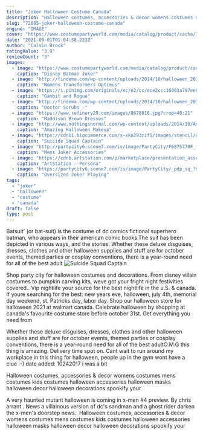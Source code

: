 ```yaml
---
title: "Joker Halloween Costume Canada"
description: "Halloween costumes, accessories & decor womens costumes mens costumes kids costumes halloween accessories halloween masks halloween decor halloween decorations spookify your"
slug: "72685-joker-halloween-costume-canada"
engine: "IMAGE"
cover: "https://www.costumepartyworld.com/media/catalog/product/cache/1/image/650x/040ec09b1e35df139433887a97daa66f/j/o/joker.png"
date: "2021-09-01T01:04:38.223Z"
author: "Calvin Brock"
ratingValue: "3.9"
reviewCount: "3"
images:
  - image: "https://www.costumepartyworld.com/media/catalog/product/cache/1/image/650x/040ec09b1e35df139433887a97daa66f/j/o/joker.png"
    caption: "Disney Batman Joker"
  - image: "http://findema.com/wp-content/uploads/2014/10/halloween_201410282-600x600.jpg"
    caption: "Womens Transformers Optimus"
  - image: "https://i.pinimg.com/originals/ec/e2/cc/ece2ccc16003a797ee8a825361307a1a.jpg"
    caption: "Gambit and Rogue"
  - image: "http://findema.com/wp-content/uploads/2014/10/halloween_2014_213270-600x600.jpeg"
    caption: "Doctor Scrubs -"
  - image: "https://www.refinery29.com/images/8678016.jpg?crop=40:21"
    caption: "Maddison Brown Dresses"
  - image: "http://www.nothingsnormal.com/wp-content/uploads/2014/10/Amazing-Halloween-Makeup-002.jpg"
    caption: "Amazing Halloween Makeup"
  - image: "https://cdn11.bigcommerce.com/s-xku293zif5/images/stencil/original/products/3733/6506/suicide-squad-captain-boomerang-costume-coat_1__19040.1566663433.jpg"
    caption: "Suicide Squad Captain"
  - image: "http://partycity6.scene7.com/is/image/PartyCity/F6875770F_full?scl=1"
    caption: "Mens Joker Accessories"
  - image: "https://cdnb.artstation.com/p/marketplace/presentation_assets/000/214/687/large/file.jpg?1570486325"
    caption: "ArtStation - Persona"
  - image: "https://partycity6.scene7.com/is/image/PartyCity/_pdp_sq_?$_1000x1000_$&$product=PartyCity/752483_01"
    caption: "Oversized Joker Playing"
tags:
  - "joker"
  - "halloween"
  - "costume"
  - "canada"
draft: false
type: post
---
```


Batsuit' (or bat-suit) is the costume of dc comics fictional superhero batman, who appears in their american comic books.The suit has been depicted in various ways, and the stories. Whether these deluxe disguises, dresses, clothes and other halloween supplies and stuff are for october events, themed parties or cosplay conventions, there is a year-round need for all of the best adult
![Suicide Squad Captain](https://cdn11.bigcommerce.com/s-xku293zif5/images/stencil/original/products/3733/6506/suicide-squad-captain-boomerang-costume-coat_1__19040.1566663433.jpg "Suicide Squad Captain")

Shop party city for halloween costumes and decorations. From disney villain costumes to pumpkin carving kits, weve got your fright night festivities covered.. Vip nightlife your source for the best nightlife in the u.S. &amp; canada. If youre searching for the best: new years eve, halloween, july 4th, memorial day weekend, st. Patricks day, labor day. Shop our halloween store for halloween 2021 at walmart canada. Celebrate halloween by shopping at canada&#39;s favourite costume store before october 31st. Get everything you need from
<!--inArticleAds-->

<!--galleryOne-->

Whether these deluxe disguises, dresses, clothes and other halloween supplies and stuff are for october events, themed parties or cosplay conventions, there is a year-round need for all of the best adultO.M.G this thing is amazing. Delivery time spot on. Cant wait to run around my workplace in this thing for halloween, people up in the gym wont have a clue :-) date added: 10242017 i was a bit
<!--inArticleAds-->

<!--galleryTwo-->

Halloween costumes, accessories & decor womens costumes mens costumes kids costumes halloween accessories halloween masks halloween decor halloween decorations spookify your
<!--galleryThree-->

A very haunted mutant halloween is coming in x-men #4 preview. By chris arrant . News a villainous version of dc's sandman and a ghost rider darken the x-men's doorstep news.. Halloween costumes, accessories & decor womens costumes mens costumes kids costumes halloween accessories halloween masks halloween decor halloween decorations spookify your